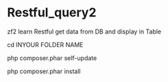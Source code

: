 # Restful_query2


zf2 learn Restful get data from DB and display in Table

cd INYOUR FOLDER NAME

php composer.phar self-update

php composer.phar install
